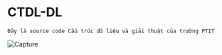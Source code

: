 # CTDL-DL
```
Đây là source code Cấu trúc dữ liệu và giải thuật của trường PTIT
```
![Capture](https://user-images.githubusercontent.com/91866098/196926156-2a5fa476-274f-42f1-8a3a-95974c2560ea.PNG)

